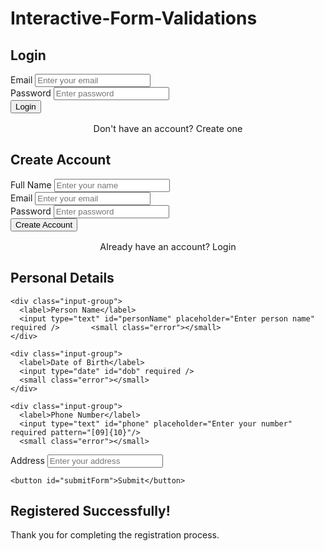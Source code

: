 # Interactive-Form-Validations
 
<!DOCTYPE html> 
<html lang="en"> 
<head> 
<meta charset="UTF-8" /> 
<meta name="viewport" content="width=device-width, initial-scale=1.0" /> 
<title>Interactive Multi-Page Form</title> 
<style> 
:root{ 
  --accent:#bf00ff; 
  --accent-light:#ff33cc; 
  --danger:#e74c3c; 
  --bg:#f6f8fb; 
  --card:#fff; 
  --radius:12px; 
  --shadow:0 6px 20px rgba(0,0,0,0.1); 
} 
 
body{   background:linear-gradient(135deg,var(--accent),var(--accent-light));   font-family:"Poppins",sans-serif; 
  display:flex;   justify-content:center;   align-items:center;   height:100vh;   margin:0; 
} 
 
.container{   width:90%;   max-width:400px; 
} 
 
.page{   background:var(--card);   border-radius:var(--radius);   box-shadow:var(--shadow);   padding:2rem;   display:none; 
  animation:fadeIn 0.5s ease; 
} 
 
.page.active{   display:block; 
} 
 
h2{ 
text-align:center; 
color:var(--accent); 
} 
 
.input-group{   display:flex;   flex-direction:column;   margin-bottom:1rem; 
} 
 
label{   font-size:0.9rem;   margin-bottom:0.3rem;   color:#333; 
} 
 
input{   padding:0.7rem;   border:1px solid #ccc;   border-radius:8px;   font-size:1rem;   outline:none; 
} 
 
input:focus{   border-color:var(--accent); 
  box-shadow:0 0 6px rgba(191,0,255,0.3); 
} 
 
.error{   color:var(--danger);   font-size:0.8rem;   height:14px; 
} 
 
button{   background:linear-gradient(90deg,var(--accent),var(--accent-light));   color:#fff;   border:none;   border-radius:8px;   padding:0.8rem;   width:100%;   font-weight:600;   cursor:pointer;   transition:all 0.3s; 
} 
 
button:hover{   opacity:0.9; 
  transform:translateY(-1px); 
}
.switch{   text-align:center;   margin-top:1rem;   font-size:0.9rem; 
} 
 
.switch span{   color:var(--accent);   cursor:pointer;   font-weight:600; 
} 
 
.success{   text-align:center;   font-size:1.2rem;   color:var(--accent); 
} 
 
@keyframes fadeIn{   from{opacity:0;transform:translateY(20px);}   to{opacity:1;transform:translateY(0);} 
} 
 
/* Mobile responsive */ 
@media (max-width:480px){   .page{padding:1.5rem;}   h2{font-size:1.5rem;} 
} 
</style> 
</head> 
<body> 
 
<div class="container"> 
 
  <!-- PAGE 1: LOGIN --> 
  <div id="loginPage" class="page active"> 
    <h2>Login</h2> 
    <div class="input-group"> 
      <label>Email</label> 
      <input type="email" id="loginEmail" placeholder="Enter your email" required />       <small class="error"></small> 
    </div> 
    <div class="input-group"> 
      <label>Password</label> 
      <input type="password" id="loginPassword" placeholder="Enter password" required minlength="6"/> 
      <small class="error"></small> 
   </div> 
  <button id="loginBtn">Login</button> 
  <p class="switch">Don't have an account? <span id="createAccount">Create one</span></p> 
  </div> 
 
  <!-- PAGE 2: CREATE ACCOUNT --> 
  <div id="signupPage" class="page"> 
    <h2>Create Account</h2> 
    <div class="input-group"> 
      <label>Full Name</label> 
      <input type="text" id="signupName" placeholder="Enter your name" required />       <small class="error"></small> 
    </div> 
    <div class="input-group"> 
      <label>Email</label> 
      <input type="email" id="signupEmail" placeholder="Enter your email" required />       <small class="error"></small> 
    </div> 
    <div class="input-group"> 
      <label>Password</label> 
      <input type="password" id="signupPassword" placeholder="Enter password" required minlength="6"/> 
      <small class="error"></small> 
    </div> 
    <button id="signupBtn">Create Account</button> 
    <p class="switch">Already have an account? <span id="goLogin">Login</span></p>   </div> 
 
  <!-- PAGE 3: MAIN FORM --> 
  <div id="mainFormPage" class="page"> 
    <h2>Personal Details</h2> 
 
    <div class="input-group"> 
      <label>Person Name</label> 
      <input type="text" id="personName" placeholder="Enter person name" required />       <small class="error"></small> 
    </div> 
 
    <div class="input-group"> 
      <label>Date of Birth</label> 
      <input type="date" id="dob" required /> 
      <small class="error"></small> 
    </div> 
 
    <div class="input-group"> 
      <label>Phone Number</label> 
      <input type="text" id="phone" placeholder="Enter your number" required pattern="[09]{10}"/> 
      <small class="error"></small> 
   </div> 
  <div class="input-group"> 
      <label>Address</label> 
      <input type="text" id="address" placeholder="Enter your address" required /> 
      <small class="error"></small> 
    </div> 
 
    <button id="submitForm">Submit</button> 
  </div> 
 
  <!-- PAGE 4: SUCCESS --> 
  <div id="successPage" class="page">     <h2>  Registered Successfully!</h2> 
    <p class="success">Thank you for completing the registration process.</p> 
  </div> 
</div> 
 
<script> const loginPage = document.getElementById('loginPage'); const signupPage = document.getElementById('signupPage'); const mainFormPage = document.getElementById('mainFormPage'); const successPage = document.getElementById('successPage'); 
 
const loginBtn = document.getElementById('loginBtn'); const signupBtn = document.getElementById('signupBtn'); const submitForm = document.getElementById('submitForm'); 
 
const createAccount = document.getElementById('createAccount'); const goLogin = document.getElementById('goLogin'); 
 
// Switch pages createAccount.onclick = () => {   loginPage.classList.remove('active');   signupPage.classList.add('active'); 
}; 
 
goLogin.onclick = () => {   signupPage.classList.remove('active');   loginPage.classList.add('active'); 
}; 
 
// Simple error helpers function showError(input, msg){   const small = input.parentElement.querySelector('.error');   small.textContent = msg;   input.style.borderColor = 'var(--danger)'; 
} 
 
function clearError(input){ 
 const small = input.parentElement.querySelector('.error');  small.textContent = ''; 
input.style.borderColor = '#ccc'; 
} 
 
// LOGIN validation loginBtn.onclick = () => {   const email = document.getElementById('loginEmail'); 
  const pass = document.getElementById('loginPassword');   let valid = true; 
 
  if(email.value.trim()===''){showError(email,'Email required');valid=false;} else clearError(email);   if(pass.value.length<6){showError(pass,'Min 6 characters');valid=false;} else clearError(pass); 
 
  if(valid){     loginPage.classList.remove('active'); 
    mainFormPage.classList.add('active'); 
  } 
}; 
 
// SIGNUP validation signupBtn.onclick = () => {   const name = document.getElementById('signupName');   const email = document.getElementById('signupEmail'); 
  const pass = document.getElementById('signupPassword');   let valid = true; 
 
  if(name.value.trim()===''){showError(name,'Name required');valid=false;} else clearError(name);   if(email.value.trim()===''){showError(email,'Email required');valid=false;} else clearError(email);   if(pass.value.length<6){showError(pass,'Min 6 characters');valid=false;} else clearError(pass); 
 
  if(valid){     signupPage.classList.remove('active'); 
    mainFormPage.classList.add('active'); 
  } 
}; 
 
// MAIN FORM validation (with person name + DOB) 
submitForm.onclick = () => {   const personName = document.getElementById('personName');   const dob = document.getElementById('dob');   const phone = document.getElementById('phone');   const address = document.getElementById('address');   let valid = true; 
 
  if(personName.value.trim()===''){showError(personName,'Person name required');valid=false;} else clearError(personName); if(dob.value===''){showError(dob,'Please select date of birth');valid=false;} else 
clearError(dob);   if(!/^[0-9]{10}$/.test(phone.value)){showError(phone,'Enter valid 10-digit number');valid=false;} else clearError(phone);   if(address.value.trim()===''){showError(address,'Address required');valid=false;} else clearError(address); 
 
  if(valid){ 
    mainFormPage.classList.remove('active'); 
    successPage.classList.add('active'); 
  } 
}; 
</script> 
 
</body> 
</html> 
